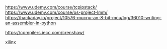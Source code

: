 https://www.udemy.com/course/tcpipstack/
https://www.udemy.com/course/os-project-lmm/
https://hackaday.io/project/10576-mucpu-an-8-bit-mcu/log/36010-writing-an-assembler-in-python

https://compilers.iecc.com/crenshaw/


xilinx 
